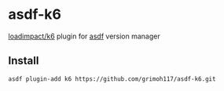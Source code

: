 # asdf-k6
[loadimpact/k6](https://github.com/loadimpact/k6) plugin for [asdf](https://github.com/asdf-vm/asdf) version manager

## Install
```
asdf plugin-add k6 https://github.com/grimoh117/asdf-k6.git
```

